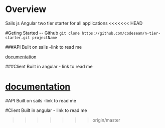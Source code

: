 # Overview
Sails js Angular two tier starter for all applications
<<<<<<< HEAD

#Geting Started -- Github
`git clone https://github.com/codeseam/n-tier-starter.git projectName`

###API
Built on sails -link to read me

[documentation](api/README.md)

###Client
Built in angular - link to read me

[documentation](client/README.md)
=======
 
#API
Built on sails -link to read me

#Client
Built in angular - link to read me
>>>>>>> origin/master
